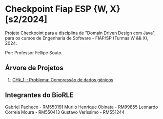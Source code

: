 # Checkpoint Fiap ESP {W, X} [s2/2024]
Projeto Checkpoint para a disciplina de "Domain Driven Design com Java", para os cursos de Engenharia de Software - FIAP/SP (Turmas W && X), 2024. 

Por: Professor Fellipe Souto.

## Árvore de Projetos

1. [CHk_1 :: Problema: Compressão de dados gênicos](checkpoint_1/PROBLEM.md)

## Integrantes do BioRLE
Gabriel Pacheco - RM550191
Murilo Henrique Obinata - RM99855
Leonardo Correia Moura - RM550413
Gustavo Veríssimo - RM551244

